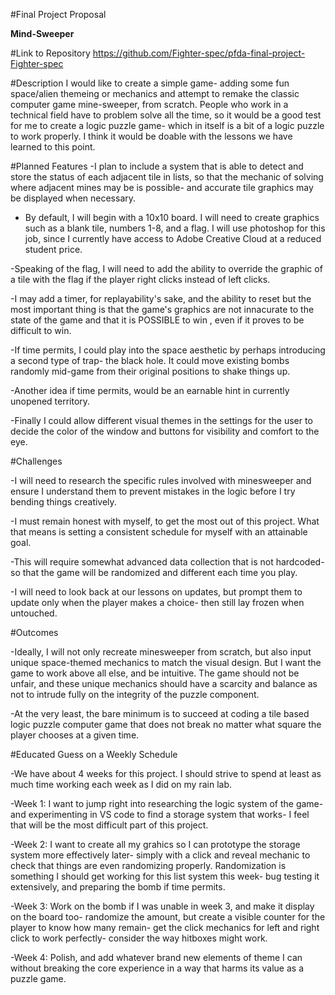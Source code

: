 #Final Project Proposal

**Mind-Sweeper**

#Link to Repository
https://github.com/Fighter-spec/pfda-final-project-Fighter-spec


#Description
I would like to create a simple game- adding some fun space/alien themeing or mechanics and attempt to remake the classic computer game mine-sweeper, from scratch. People who work in a technical field have to problem solve all the time, so it would be a good test for me to create a logic puzzle game- which in itself is a bit of a logic puzzle to work properly. I think it would be doable with the lessons we have learned to this point.

#Planned Features
-I plan to include a system that is able to detect and store the status of each adjacent tile in lists, so that the mechanic of solving where adjacent mines may be is possible- and accurate tile graphics may be displayed when necessary.

- By default, I will begin with a 10x10 board. I will need to create graphics such as a blank tile, numbers 1-8, and a flag. I will use photoshop for this job, since I currently have access to Adobe Creative Cloud at a reduced student price.

-Speaking of the flag, I will need to add the ability to override the graphic of a tile with the flag if the player right clicks instead of left clicks. 

-I may add a timer, for replayability's sake, and the ability to reset but the most important thing is that the game's graphics are not innacurate to the state of the game and that it is POSSIBLE to win , even if it proves to be difficult to win.

-If time permits, I could play into the space aesthetic by perhaps introducing a second type of trap- the black hole. It could move existing bombs randomly mid-game from their original positions to shake things up.

-Another idea if time permits, would be an earnable hint in currently unopened territory. 

-Finally I could allow different visual themes in the settings for the user to decide the color of the window and buttons for visibility and comfort to the eye.


#Challenges

-I will need to research the specific rules involved with minesweeper and ensure I understand them to prevent mistakes in the logic before I try bending things creatively. 

-I must remain honest with myself, to get the most out of this project.
What that means is setting a consistent schedule for myself with an attainable goal. 

-This will require somewhat advanced data collection that is not hardcoded- so that the game will be randomized and different each time you play.

-I will need to look back at our lessons on updates, but prompt them to update only when the player makes a choice- then still lay frozen when untouched.


#Outcomes

-Ideally, I will not only recreate minesweeper from scratch, but also input unique space-themed mechanics to match the visual design. But I want the game to work above all else, and be intuitive. The game should not be unfair, and these unique mechanics should have a scarcity and balance as not to intrude fully on the integrity of the puzzle component.

-At the very least, the bare minimum is to succeed at coding a tile based logic puzzle computer game that does not break no matter what square the player chooses at a given time.


#Educated Guess on a Weekly Schedule

-We have about 4 weeks for this project. I should strive to spend at least as much time working each week as I did on my rain lab.

-Week 1: I want to jump right into researching the logic system of the game- and experimenting in VS code to find a storage system that works- I feel that will be the most difficult part of this project.

-Week 2: I want to create all my grahics so I can prototype the storage system more effectively later- simply with a click and reveal mechanic to check that things are even randomizing properly. Randomization is something I should get working for this list system this week- bug testing it extensively, and preparing the bomb if time permits.

-Week 3: Work on the bomb if I was unable in week 3, and make it display on the board too- randomize the amount, but create a visible counter for the player to know how many remain- get the click mechanics for left and right click to work perfectly- consider the way hitboxes might work.

-Week 4: Polish, and add whatever brand new elements of theme I can without breaking the core experience in a way that harms its value as a puzzle game.












